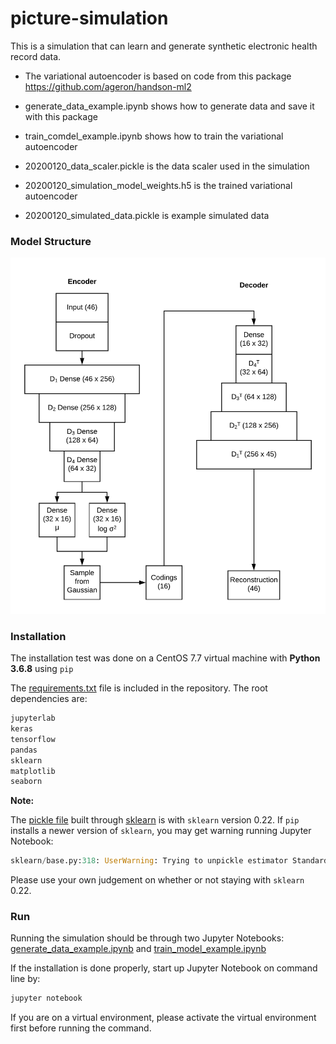 # picture-simulation
This is a simulation that can learn and generate synthetic electronic health record data.

* The variational autoencoder is based on code from this package https://github.com/ageron/handson-ml2

* generate_data_example.ipynb shows how to generate data and save it with this package

* train_comdel_example.ipynb shows how to train the variational autoencoder

* 20200120_data_scaler.pickle is the data scaler used in the simulation

* 20200120_simulation_model_weights.h5 is the trained variational autoencoder

* 20200120_simulated_data.pickle is example simulated data


### Model Structure

<img src="model.png" />

### Installation

The installation test was done on a CentOS 7.7 virtual machine with **Python 3.6.8** using `pip`

The [requirements.txt](https://github.com/MCIRCC/picture-simulation/blob/master/requirements.txt) file is included in the repository. The root dependencies are:

```txt
jupyterlab
keras
tensorflow
pandas
sklearn
matplotlib
seaborn
```

**Note:** 

The [pickle file](https://docs.python.org/3/library/pickle.html) built through [sklearn](https://scikit-learn.org/stable/) is with `sklearn` version 0.22. If `pip` installs a newer version of `sklearn`, you may get warning running Jupyter Notebook:

```python
sklearn/base.py:318: UserWarning: Trying to unpickle estimator StandardScaler from version 0.22 when using version 0.22.1. This might lead to breaking code or invalid results.
```

Please use your own judgement on whether or not staying with `sklearn` 0.22.

### Run

Running the simulation should be through two Jupyter Notebooks: [generate_data_example.ipynb](https://github.com/MCIRCC/picture-simulation/blob/master/generate_data_example.ipynb) and [train_model_example.ipynb](https://github.com/MCIRCC/picture-simulation/blob/master/train_model_example.ipynb)

If the installation is done properly, start up Jupyter Notebook on command line by:

```bash
jupyter notebook
```

If you are on a virtual environment, please activate the virtual environment first before running the command.

